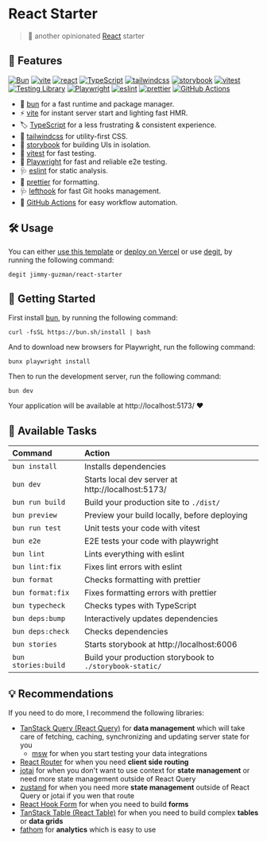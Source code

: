 # React Starter

> 🍱 another opinionated [React][react] starter

## 🐣 Features

[![Bun](https://img.shields.io/badge/Bun-%23000000.svg?style=for-the-badge&logo=bun&logoColor=white)][bun]
[![vite](https://img.shields.io/badge/Vite-B73BFE?style=for-the-badge&logo=vite&logoColor=FFD62E)][vite]
[![react](https://img.shields.io/badge/React-20232A?style=for-the-badge&logo=react&logoColor=61DAFB)][react]
[![TypeScript](https://img.shields.io/badge/TypeScript-007ACC?style=for-the-badge&logo=typescript&logoColor=white)][TypeScript]
[![tailwindcss](https://img.shields.io/badge/Tailwind_CSS-38B2AC?style=for-the-badge&logo=tailwind-css&logoColor=white)][tailwindcss]
[![storybook](https://img.shields.io/badge/storybook-FF4785?style=for-the-badge&logo=storybook&logoColor=white)][storybook]
[![vitest](https://img.shields.io/badge/vitest-6E9F18?style=for-the-badge&logo=vitest&logoColor=white)][vitest]
[![Testing Library](https://img.shields.io/badge/-testinglibrary-%23E33332?style=for-the-badge&logo=testinglibrary&logoColor=white)][Testing Library]
[![Playwright](https://img.shields.io/badge/Playwright-45ba4b?style=for-the-badge&logo=Playwright&logoColor=white)][Playwright]
[![eslint](https://img.shields.io/badge/eslint-3A33D1?style=for-the-badge&logo=eslint&logoColor=white)][eslint]
[![prettier](https://img.shields.io/badge/prettier-1A2C34?style=for-the-badge&logo=prettier&logoColor=F7BA3E)][prettier]
[![GitHub Actions](https://img.shields.io/badge/GitHub_Actions-2088FF?style=for-the-badge&logo=github-actions&logoColor=white)][GitHub Actions]

- 🍞 [bun][bun] for a fast runtime and package manager.
- ⚡️ [vite][vite] for instant server start and lighting fast HMR.
- 🏷️ [TypeScript][TypeScript] for a less frustrating & consistent experience.
- 💄 [tailwindcss][tailwindcss] for utility-first CSS.
- 🧱 [storybook][storybook] for building UIs in isolation.
- 🧪 [vitest][vitest] for fast testing.
- 🧪 [Playwright][Playwright] for fast and reliable e2e testing.
- 🩺 [eslint][eslint] for static analysis.
- 🎨 [prettier][prettier] for formatting.
- 🩺 [lefthook][lefthook] for fast Git hooks management.
- 👷 [GitHub Actions][GitHub Actions] for easy workflow automation.

## 🛠️ Usage

You can either [use this template](https://github.com/jimmy-guzman/react-starter/generate) or [deploy on Vercel](https://vercel.com/new/clone?repository-url=https%3A%2F%2Fgithub.com%2Fjimmy-guzman%2Freact-starter&project-name=my-awesome-react-project&repository-name=my-awesome-react-project) or use [degit](https://github.com/Rich-Harris/degit), by running the following command:

```
degit jimmy-guzman/react-starter
```

## 🏁 Getting Started

First install [bun](https://bun.sh/docs/installation), by running the following command:

```
curl -fsSL https://bun.sh/install | bash
```

And to download new browsers for Playwright, run the following command:

```
bunx playwright install
```

Then to run the development server, run the following command:

```
bun dev
```

Your application will be available at http://localhost:5173/ ❤️

## 🧞 Available Tasks

| Command             | Action                                                   |
| :------------------ | :------------------------------------------------------- |
| `bun install`       | Installs dependencies                                    |
| `bun dev`           | Starts local dev server at http://localhost:5173/        |
| `bun run build`     | Build your production site to `./dist/`                  |
| `bun preview`       | Preview your build locally, before deploying             |
| `bun run test`      | Unit tests your code with vitest                         |
| `bun e2e`           | E2E tests your code with playwright                      |
| `bun lint`          | Lints everything with eslint                             |
| `bun lint:fix`      | Fixes lint errors with eslint                            |
| `bun format`        | Checks formatting with prettier                          |
| `bun format:fix`    | Fixes formatting errors with prettier                    |
| `bun typecheck`     | Checks types with TypeScript                             |
| `bun deps:bump`     | Interactively updates dependencies                       |
| `bun deps:check`    | Checks dependencies                                      |
| `bun stories`       | Starts storybook at http://localhost:6006                |
| `bun stories:build` | Build your production storybook to `./storybook-static/` |

## 💡 Recommendations

If you need to do more, I recommend the following libraries:

- [TanStack Query (React Query)](https://tanstack.com/query/v5/docs/react/overview) for **data management** which will take care of fetching, caching, synchronizing and updating server state for you
  - [msw](https://mswjs.io) for when you start testing your data integrations
- [React Router](https://reactrouter.com/en/main) for when you need **client side routing**
- [jotai](https://jotai.org) for when you don't want to use context for **state management** or need more state management outside of React Query
- [zustand](https://github.com/pmndrs/zustand) for when you need more **state management** outside of React Query or jotai if you wen that route
- [React Hook Form](https://react-hook-form.com) for when you need to build **forms**
- [TanStack Table (React Table)](https://tanstack.com/table/v8) for when you need to build complex **tables** or **data grids**
- [fathom](https://usefathom.com) for **analytics** which is easy to use

<!-- features references start -->

[vite]: https://vitejs.dev
[react]: https://react.dev
[TypeScript]: https://www.typescriptlang.org
[tailwindcss]: https://tailwindcss.com
[storybook]: https://storybook.js.org/
[eslint]: https://eslint.org
[vitest]: https://vitest.dev/guide/why.html
[Testing Library]: https://testing-library.com/docs/guiding-principles
[Playwright]: https://playwright.dev
[prettier]: https://prettier.io
[bun]: https://bun.sh/
[GitHub Actions]: https://github.com/features/actions
[lefthook]: https://github.com/evilmartians/lefthook

<!-- features references end -->
